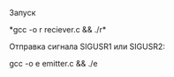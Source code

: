 Запуск

\*gcc -o r reciever.c && ./r\*

Отправка сигнала SIGUSR1 или SIGUSR2:

gcc -o e emitter.c && ./e <PID> <sig>

